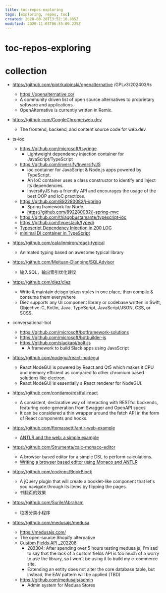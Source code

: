 ```yaml
---
title: toc-repos-exploring
tags: [exploring, repos, toc]
created: 2020-08-20T13:52:16.885Z
modified: 2020-11-03T06:55:09.225Z
---
```


# toc-repos-exploring

# collection
 

- https://github.com/piotrkulpinski/openalternative /GPLv3/202403/ts
  - https://openalternative.co/
  - A community driven list of open source alternatives to proprietary software and applications.
  - OpenAlternative is currently written in Remix. 

- https://github.com/GoogleChrome/web.dev
  - The frontend, backend, and content source code for web.dev

- ts-ioc
  - https://github.com/microsoft/tsyringe
    - Lightweight dependency injection container for JavaScript/TypeScript
  - https://github.com/inversify/InversifyJS
    - ioc container for JavaScript & Node.js apps powered by TypeScript.
    - An IoC container uses a class constructor to identify and inject its dependencies. 
    - InversifyJS has a friendly API and encourages the usage of the best OOP and IoC practices.
  - https://github.com/892280082/j-spring
    - Spring framework for Node.
    - https://github.com/892280082/j-spring-mvc
  - https://github.com/thiagobustamante/typescript-ioc
  - https://github.com/typestack/typedi
  - [Typescript Dependency Injection in 200 LOC](https://dev.to/darcyrayner/typescript-dependency-injection-in-200-loc-12j7)
  - [minimal DI container in TypeScript](https://dev.to/mindplay/minimal-di-container-in-typescript-1p7d)

- https://github.com/catalinmiron/react-typical
  - Animated typing based on awesome typical library

- https://github.com/Meituan-Dianping/SQLAdvisor
  - 输入SQL，输出索引优化建议

- https://github.com/diez/diez
  - Write & maintain deisgn token styles in one place, then compile & consume them everywhere
  - Diez supports any UI component library or codebase written in Swift, Objective-C, Kotlin, Java, TypeScript, JavaScript/JSON, CSS, or SCSS.

- conversational-bot
  - https://github.com/microsoft/botframework-solutions
  - https://github.com/microsoft/botbuilder-js
  - https://github.com/slackapi/bolt-js
    - A framework to build Slack apps using JavaScript

- https://github.com/nodegui/react-nodegui
  - React NodeGUI is powered by React and Qt5 which makes it CPU and memory efficient as compared to other chromium based solutions like electron. 
  - React NodeGUI is essentially a React renderer for NodeGUI.

- https://github.com/contiamo/restful-react
  - A consistent, declarative way of interacting with RESTful backends, featuring code-generation from Swagger and OpenAPI specs
  - It can be considered a thin wrapper around the fetch API in the form of React components and hooks.

- https://github.com/ftomassetti/antlr-web-example
  - [ANTLR and the web: a simple example](https://tomassetti.me/antlr-and-the-web/)
- https://github.com/Strumenta/calc-monaco-editor 
  - A browser based editor for a simple DSL to perform calculations.
  - [Writing a browser based editor using Monaco and ANTLR](https://tomassetti.me/writing-a-browser-based-editor-using-monaco-and-antlr/)

- https://github.com/codrops/BookBlock
  - A jQuery plugin that will create a booklet-like component that let's you navigate through its items by flipping the pages.
  - 书翻页的效果

- https://github.com/Surile/Abraham
  - 垃圾分类小程序

- https://github.com/medusajs/medusa
  - https://medusajs.com/
  - The open-source Shopify alternative
  - [Custom Fields API _202208](https://github.com/medusajs/medusa/discussions/1947)
    - 202304: After spending over 5 hours testing medusa js, I'm sad to say that the lack of a custom fields API is too much of a worry to use the library, so I won't be using it to build my e-commerce site.
    - Extending an entity does not alter the core database table, but instead, the EAV pattern will be applied (TBD)
  - https://github.com/medusajs/admin
    - Admin system for Medusa Stores
